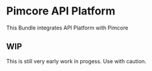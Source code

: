 # Pimcore API Platform

This Bundle integrates API Platform with Pimcore

## WIP
This is still very early work in progess. Use with caution.
